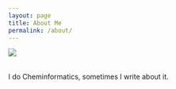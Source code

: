 ```yaml
---
layout: page
title: About Me
permalink: /about/
---
```


<img align="left" src="{{site.baseurl}}/images/wpw_cartoon_small.jpg">
<br/><br/>

I do Cheminformatics, sometimes I write about it.

[^1]:a blogging platform that natively supports Jupyter notebooks in addition to other formats.
